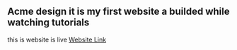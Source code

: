 ## Acme design it is my first website a builded while watching tutorials 
this is website is live 
<a href ="https://randompasswordgeneratorr.netlify.app" target="_blank" >Website Link</a>

